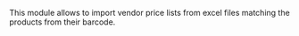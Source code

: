 This module allows to import vendor price lists from excel files matching the products
from their barcode.
